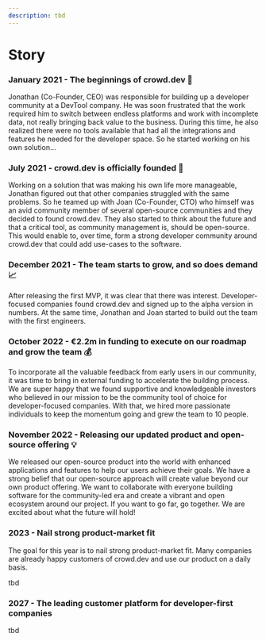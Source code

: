 ```yaml
---
description: tbd
---
```


# Story

### January 2021 - The beginnings of crowd.dev 🐣

Jonathan (Co-Founder, CEO) was responsible for building up a developer community at a DevTool company. He was soon frustrated that the work required him to switch between endless platforms and work with incomplete data, not really bringing back value to the business. During this time, he also realized there were no tools available that had all the integrations and features he needed for the developer space. So he started working on his own solution…

### July 2021 - crowd.dev is officially founded 🎉

Working on a solution that was making his own life more manageable, Jonathan figured out that other companies struggled with the same problems. So he teamed up with Joan (Co-Founder, CTO) who himself was an avid community member of several open-source communities and they decided to found crowd.dev. They also started to think about the future and that a critical tool, as community management is, should be open-source. This would enable to, over time, form a strong developer community around crowd.dev that could add use-cases to the software.

### December 2021 - The team starts to grow, and so does demand 📈&#x20;

After releasing the first MVP, it was clear that there was interest. Developer-focused companies found crowd.dev and signed up to the alpha version in numbers. At the same time, Jonathan and Joan started to build out the team with the first engineers.

### October 2022 - €2.2m in funding to execute on our roadmap and grow the team 💰

To incorporate all the valuable feedback from early users in our community, it was time to bring in external funding to accelerate the building process. We are super happy that we found supportive and knowledgeable investors who believed in our mission to be the community tool of choice for developer-focused companies. With that, we hired more passionate individuals to keep the momentum going and grew the team to 10 people.

### November 2022 - Releasing our updated product and open-source offering 💡&#x20;

We released our open-source product into the world with enhanced applications and features to help our users achieve their goals. We have a strong belief that our open-source approach will create value beyond our own product offering. We want to collaborate with everyone building software for the community-led era and create a vibrant and open ecosystem around our project. If you want to go far, go together. We are excited about what the future will hold!

### 2023 - Nail strong product-market fit

The goal for this year is to nail strong product-market fit. Many companies are already happy customers of crowd.dev and use our product on a daily basis.&#x20;

tbd

### 2027 - The leading customer platform for developer-first companies

tbd



